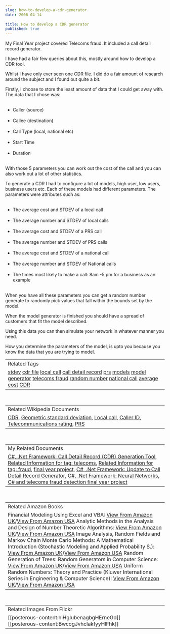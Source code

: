 ```yaml
---
slug: how-to-develop-a-cdr-generator
date: 2006-04-14
 
title: How to develop a CDR generator
published: true
---
```

My Final Year project covered Telecoms fraud.  It included a call detail record generator.<p />I have had a fair few queries about this, mostly around how to develop a CDR tool.<p />Whilst I have only ever seen one CDR file.  I did do a fair amount of research around the subject and I found out quite a bit.<p />Firstly, I choose to store the least amount of data that I could get away with.  The data that I chose was:<br /><ul>
<br /><li>Caller (source)</li>
<br /><li>Callee (destination)</li>
<br /><li>Call Type (local, national etc)</li>
<br /><li>Start Time</li>
<br /><li>Duration</li>
<br />
</ul><p />With those 5 parameters you can work out the cost of the call and you can also work out a lot of other statistics.<p />To generate a CDR I had to configure a lot of models, high user, low users, business users etc.  Each of these models had different parameters.  The parameters were attributes such as:<br /><ul>
<br /><li>The average cost and STDEV of a local call</li>
<br /><li>The average number and STDEV of local calls</li>
<br /><li>The average cost and STDEV of a PRS call</li>
<br /><li>The average number and STDEV of PRS calls</li>
<br /><li>The average cost and STDEV of a national call</li>
<br /><li>The average number and STDEV of National calls</li>
<br /><li>The times most likely to make a call: 8am -5 pm for a business as an example</li>
<br />
</ul><p />When you have all these parameters you can get a random number generate to randomly pick values that fall within the bounds set by the model.<p />When the model generator is finished you should have a spread of customers that fit the model described.<p />Using this data you can then simulate your network in whatever manner you need.<p />How you determine the parameters of the model, is upto you because you know the data that you are trying to model.<p /><table class="TechnoratiHead TagHeader">
<tr><td>Related Tags</td></tr>
<tr class="Technorati"><td>
<a href="http://www.kinlan.co.uk/tag/stdev" class="Tag" rel="tag">stdev</a> <a href="http://www.kinlan.co.uk/tag/cdr%20file" class="Tag" rel="tag">cdr file</a> <a href="http://www.kinlan.co.uk/tag/local%20call" class="Tag" rel="tag">local call</a> <a href="http://www.kinlan.co.uk/tag/call%20detail%20record" class="Tag" rel="tag">call detail record</a> <a href="http://www.kinlan.co.uk/tag/prs" class="Tag" rel="tag">prs</a> <a href="http://www.kinlan.co.uk/tag/models" class="Tag" rel="tag">models</a> <a href="http://www.kinlan.co.uk/tag/model%20generator" class="Tag" rel="tag">model generator</a> <a href="http://www.kinlan.co.uk/tag/telecoms%20fraud" class="Tag" rel="tag">telecoms fraud</a> <a href="http://www.kinlan.co.uk/tag/random%20number" class="Tag" rel="tag">random number</a> <a href="http://www.kinlan.co.uk/tag/national%20call" class="Tag" rel="tag">national call</a> <a href="http://www.kinlan.co.uk/tag/average%20cost" class="Tag" rel="tag">average cost</a> <a href="http://www.kinlan.co.uk/tag/CDR" class="Tag" rel="tag">CDR</a>
</td></tr>
</table><br /><table class="TechnoratiHead TagHeader">
<tr><td>Related Wikipedia Documents</td></tr>
<tr class="Technorati"><td>
<a href="http://en.wikipedia.org/wiki/CDR" class="Tag" rel="tag">CDR</a>, <a href="http://en.wikipedia.org/wiki/Geometric_standard_deviation" class="Tag" rel="tag">Geometric standard deviation</a>, <a href="http://en.wikipedia.org/wiki/Local_call" class="Tag" rel="tag">Local call</a>, <a href="http://en.wikipedia.org/wiki/Caller_ID" class="Tag" rel="tag">Caller ID</a>, <a href="http://en.wikipedia.org/wiki/Telecommunications_rating" class="Tag" rel="tag">Telecommunications rating</a>, <a href="http://en.wikipedia.org/wiki/PRS" class="Tag" rel="tag">PRS</a>
</td></tr>
</table><br /><table class="TechnoratiHead TagHeader">
<tr><td>My Related Documents</td></tr>
<tr class="Technorati"><td>
<a href="http://www.kinlan.co.uk/2005/12/call-detail-record-cdr-generation-tool.html" class="Tag" rel="tag">C#, .Net Framework: Call Detail Record (CDR) Generation Tool</a>, <a href="http://www.kinlan.co.uk/tag/telecoms" class="Tag" rel="tag">Related Information for tag: telecoms</a>, <a href="http://www.kinlan.co.uk/tag/fraud" class="Tag" rel="tag">Related Information for tag: fraud</a>, <a href="http://www.kinlan.co.uk/finalyearproject/final%20report%203.doc" class="Tag" rel="tag">final year project</a>, <a href="http://www.kinlan.co.uk/2005/12/update-to-call-detail-record-generator.html" class="Tag" rel="tag">C#, .Net Framework: Update to Call Detail Record Generator</a>, <a href="http://www.kinlan.co.uk/2005/12/neural-networks-c-and-telecoms-fraud.html" class="Tag" rel="tag">C#, .Net Framework: Neural Networks, C# and telecoms fraud detection final year project</a>
</td></tr>
</table><br /><table class="TechnoratiHead TagHeader">
<tr><td>Related Amazon Books</td></tr>
<tr class="Technorati"><td>Financial Modeling Using Excel and VBA: <a href="http://www.amazon.co.uk/exec/obidos/redirect?tag=cnetfra-21&amp;link_code=xm2&amp;camp=2025&amp;creative=165953&amp;path=http://www.amazon.co.uk/gp/redirect.html%253fASIN=0471267686%2526tag=cnetfra-21%2526lcode=xm2%2526cID=2025%2526ccmID=165953%2526location=/o/ASIN/0471267686%25253FSubscriptionId=0CM2PVF6VAHJQKW5G782" class="Tag" rel="tag">View From Amazon UK</a>/<a href="http://www.amazon.com/exec/obidos/redirect?tag=cnetfra-20&amp;link_code=xm2&amp;camp=2025&amp;creative=165953&amp;path=http://www.amazon.com/gp/redirect.html%253fASIN=0471267686%2526tag=cnetfra-20%2526lcode=xm2%2526cID=2025%2526ccmID=165953%2526location=/o/ASIN/0471267686%25253FSubscriptionId=0CM2PVF6VAHJQKW5G782" class="Tag" rel="tag">View From Amazon USA</a> Analytic Methods in the Analysis and Design of Number Theoretic Algorithms: <a href="http://www.amazon.co.uk/exec/obidos/redirect?tag=cnetfra-21&amp;link_code=xm2&amp;camp=2025&amp;creative=165953&amp;path=http://www.amazon.co.uk/gp/redirect.html%253fASIN=0262022192%2526tag=cnetfra-21%2526lcode=xm2%2526cID=2025%2526ccmID=165953%2526location=/o/ASIN/0262022192%25253FSubscriptionId=0CM2PVF6VAHJQKW5G782" class="Tag" rel="tag">View From Amazon UK</a>/<a href="http://www.amazon.com/exec/obidos/redirect?tag=cnetfra-20&amp;link_code=xm2&amp;camp=2025&amp;creative=165953&amp;path=http://www.amazon.com/gp/redirect.html%253fASIN=0262022192%2526tag=cnetfra-20%2526lcode=xm2%2526cID=2025%2526ccmID=165953%2526location=/o/ASIN/0262022192%25253FSubscriptionId=0CM2PVF6VAHJQKW5G782" class="Tag" rel="tag">View From Amazon USA</a> Image Analysis, Random Fields and Markov Chain Monte Carlo Methods: A Mathematical Introduction (Stochastic Modeling and Applied Probability S.): <a href="http://www.amazon.co.uk/exec/obidos/redirect?tag=cnetfra-21&amp;link_code=xm2&amp;camp=2025&amp;creative=165953&amp;path=http://www.amazon.co.uk/gp/redirect.html%253fASIN=3540442138%2526tag=cnetfra-21%2526lcode=xm2%2526cID=2025%2526ccmID=165953%2526location=/o/ASIN/3540442138%25253FSubscriptionId=0CM2PVF6VAHJQKW5G782" class="Tag" rel="tag">View From Amazon UK</a>/<a href="http://www.amazon.com/exec/obidos/redirect?tag=cnetfra-20&amp;link_code=xm2&amp;camp=2025&amp;creative=165953&amp;path=http://www.amazon.com/gp/redirect.html%253fASIN=3540442138%2526tag=cnetfra-20%2526lcode=xm2%2526cID=2025%2526ccmID=165953%2526location=/o/ASIN/3540442138%25253FSubscriptionId=0CM2PVF6VAHJQKW5G782" class="Tag" rel="tag">View From Amazon USA</a> Random Generation of Trees: Random Generators in Computer Science: <a href="http://www.amazon.co.uk/exec/obidos/redirect?tag=cnetfra-21&amp;link_code=xm2&amp;camp=2025&amp;creative=165953&amp;path=http://www.amazon.co.uk/gp/redirect.html%253fASIN=079239528X%2526tag=cnetfra-21%2526lcode=xm2%2526cID=2025%2526ccmID=165953%2526location=/o/ASIN/079239528X%25253FSubscriptionId=0CM2PVF6VAHJQKW5G782" class="Tag" rel="tag">View From Amazon UK</a>/<a href="http://www.amazon.com/exec/obidos/redirect?tag=cnetfra-20&amp;link_code=xm2&amp;camp=2025&amp;creative=165953&amp;path=http://www.amazon.com/gp/redirect.html%253fASIN=079239528X%2526tag=cnetfra-20%2526lcode=xm2%2526cID=2025%2526ccmID=165953%2526location=/o/ASIN/079239528X%25253FSubscriptionId=0CM2PVF6VAHJQKW5G782" class="Tag" rel="tag">View From Amazon USA</a> Uniform Random Numbers: Theory and Practice (Kluwer International Series in Engineering &amp; Computer Science): <a href="http://www.amazon.co.uk/exec/obidos/redirect?tag=cnetfra-21&amp;link_code=xm2&amp;camp=2025&amp;creative=165953&amp;path=http://www.amazon.co.uk/gp/redirect.html%253fASIN=0792395727%2526tag=cnetfra-21%2526lcode=xm2%2526cID=2025%2526ccmID=165953%2526location=/o/ASIN/0792395727%25253FSubscriptionId=0CM2PVF6VAHJQKW5G782" class="Tag" rel="tag">View From Amazon UK</a>/<a href="http://www.amazon.com/exec/obidos/redirect?tag=cnetfra-20&amp;link_code=xm2&amp;camp=2025&amp;creative=165953&amp;path=http://www.amazon.com/gp/redirect.html%253fASIN=0792395727%2526tag=cnetfra-20%2526lcode=xm2%2526cID=2025%2526ccmID=165953%2526location=/o/ASIN/0792395727%25253FSubscriptionId=0CM2PVF6VAHJQKW5G782" class="Tag" rel="tag">View From Amazon USA</a>
</td></tr>
</table><br /><table class="TechnoratiHead TagHeader">
<tr><td>Related Images From Flickr</td></tr>
<tr class="Technorati"><td>
<span style="float: left;">[[posterous-content:hiHgIubenagbgHErneGd]]</span><span style="float: left;">[[posterous-content:BwcogJvhcIakfyyHlFhk]]</span>
</td></tr>
</table><div class="blogger-post-footer"><img class="posterous_download_image" src="https://blogger.googleusercontent.com/tracker/8109338-114502391455958771?l=www.kinlan.co.uk%2Findex.html" height="1" alt="" width="1" /></div>

